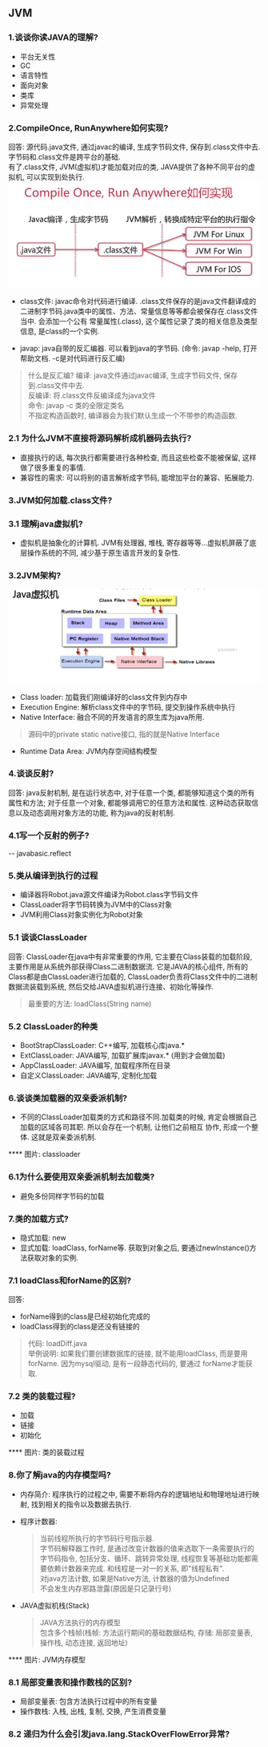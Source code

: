 ## JVM

### 1.谈谈你读JAVA的理解?
* 平台无关性
* GC
* 语言特性
* 面向对象
* 类库
* 异常处理

### 2.CompileOnce, RunAnywhere如何实现?
回答: 源代码.java文件, 通过javac的编译, 生成字节码文件, 保存到.class文件中去. 字节码和.class文件是跨平台的基础.  
有了.class文件, JVM(虚拟机)才能加载对应的类, JAVA提供了各种不同平台的虚拟机, 可以实现到处执行.
 ![Image text](https://github.com/Fanxx7201/summary/blob/master/img/jvm.png)

* class文件: javac命令对代码进行编译. .class文件保存的是java文件翻译成的二进制字节码.java类中的属性、方法、常量信息等等都会被保存在.class文件当中.
会添加一个公有 常量属性(.class), 这个属性记录了类的相关信息及类型信息, 是class的一个实例. 

* javap: java自带的反汇编器. 可以看到java的字节码. (命令: javap -help, 打开帮助文档. -c是对代码进行反汇编)
> 什么是反汇编? 
> 编译: java文件通过javac编译, 生成字节码文件, 保存到.class文件中去.   
> 反编译: 将.class文件反编译成为java文件   
> 命令: javap -c 类的全限定类名  
> 不指定构造函数时, 编译器会为我们默认生成一个不带参的构造函数.  

### 2.1 为什么JVM不直接将源码解析成机器码去执行?
* 直接执行的话, 每次执行都需要进行各种检查, 而且这些检查不能被保留, 这样做了很多重复的事情.
* 兼容性的需求: 可以将别的语言解析成字节码, 能增加平台的兼容、拓展能力.

### 3.JVM如何加载.class文件?


### 3.1 理解java虚拟机?
* 虚拟机是抽象化的计算机. JVM有处理器, 堆栈, 寄存器等等...虚拟机屏蔽了底层操作系统的不同, 减少基于原生语言开发的复杂性.

### 3.2JVM架构?
![Image text](https://github.com/Fanxx7201/summary/blob/master/img/JVM%E6%9E%B6%E6%9E%84.png)
* Class loader: 加载我们刚编译好的class文件到内存中
* Execution Engine: 解析class文件中的字节码, 提交到操作系统中执行
* Native Interface: 融合不同的开发语言的原生库为java所用.
> 源码中的private static native接口, 指的就是Native Interface
* Runtime Data Area: JVM内存空间结构模型

### 4.谈谈反射?
回答: java反射机制, 是在运行状态中, 对于任意一个类, 都能够知道这个类的所有属性和方法; 对于任意一个对象, 都能够调用它的任意方法和属性.
这种动态获取信息以及动态调用对象方法的功能, 称为java的反射机制.

### 4.1写一个反射的例子?
-- javabasic.reflect

### 5.类从编译到执行的过程
* 编译器将Robot.java源文件编译为Robot.class字节码文件
* ClassLoader将字节码转换为JVM中的Class<Robot>对象
* JVM利用Class<Robot>对象实例化为Robot对象

### 5.1 谈谈ClassLoader
回答: ClassLoader在java中有非常重要的作用, 它主要在Class装载的加载阶段, 主要作用是从系统外部获得Class二进制数据流.
它是JAVA的核心组件, 所有的Class都是由ClassLoader进行加载的, ClassLoader负责将Class文件中的二进制数据流装载到系统,
然后交给JAVA虚拟机进行连接、初始化等操作.
> 最重要的方法: loadClass(String name)

### 5.2 ClassLoader的种类
* BootStrapClassLoader: C++编写, 加载核心库java.*
* ExtClassLoader: JAVA编写, 加载扩展库javax.* (用到才会做加载)
* AppClassLoader: JAVA编写, 加载程序所在目录
* 自定义ClassLoader: JAVA编写, 定制化加载

### 6.谈谈类加载器的双亲委派机制?
* 不同的ClassLoader加载类的方式和路径不同.加载类的时候, 肯定会根据自己加载的区域各司其职. 所以会存在一个机制, 让他们之前相互
协作, 形成一个整体. 这就是双亲委派机制.

**** 图片: classloader

### 6.1为什么要使用双亲委派机制去加载类?
* 避免多份同样字节码的加载

### 7.类的加载方式?
* 隐式加载: new 
* 显式加载: loadClass, forName等. 获取到对象之后, 要通过newInstance()方法获取对象的实例.

### 7.1 loadClass和forName的区别?
回答:
* forName得到的class是已经初始化完成的
* loadClass得到的class是还没有链接的

> 代码: loadDiff.java  
> 举例说明: 如果我们要创建数据库的链接, 就不能用loadClass, 而是要用forName. 因为mysql驱动, 是有一段静态代码的, 要通过
    forName才能获取.

### 7.2 类的装载过程?
* 加载
* 链接
* 初始化

**** 图片: 类的装载过程

### 8.你了解java的内存模型吗?
* 内存简介: 程序执行的过程之中, 需要不断将内存的逻辑地址和物理地址进行映射, 找到相关的指令以及数据去执行.
* 程序计数器: 
    > 当前线程所执行的字节码行号指示器.   
    > 字节码解释器工作时, 是通过改变计数器的值来选取下一条需要执行的字节码指令, 包括分支、循环、跳转异常处理, 线程恢复等基础功能都需要依赖计数器来完成.
    > 和线程是一对一的关系, 即"线程私有".  
    > 对java方法计数, 如果是Native方法, 计数器的值为Undefined  
    > 不会发生内存邪路泄露(原因是只记录行号)  
    
* JAVA虚拟机栈(Stack)
    > JAVA方法执行的内存模型  
    > 包含多个栈帧(栈帧: 方法运行期间的基础数据结构, 存储: 局部变量表, 操作栈, 动态连接, 返回地址)  
    
**** 图片: JVM内存模型

### 8.1 局部变量表和操作数栈的区别?
* 局部变量表: 包含方法执行过程中的所有变量
* 操作数栈: 入栈, 出栈, 复制, 交换, 产生消费变量

### 8.2 递归为什么会引发java.lang.StackOverFlowError异常?



